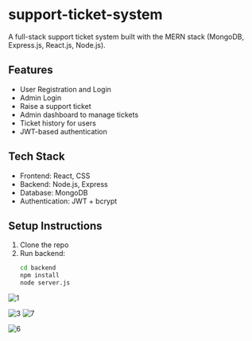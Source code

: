 # support-ticket-system


A full-stack support ticket system built with the MERN stack (MongoDB, Express.js, React.js, Node.js).

## Features

- User Registration and Login
- Admin Login
- Raise a support ticket
- Admin dashboard to manage tickets
- Ticket history for users
- JWT-based authentication

## Tech Stack

- Frontend: React, CSS
- Backend: Node.js, Express
- Database: MongoDB
- Authentication: JWT + bcrypt

##  Setup Instructions

1. Clone the repo
2. Run backend:  
   ```bash
   cd backend  
   npm install  
   node server.js


![1](https://github.com/user-attachments/assets/e0025682-e352-4932-83ef-4f29a1087b24)

![3](https://github.com/user-attachments/assets/3cf362a1-f3c5-462d-a0db-7d5d0c46f63c)
![7](https://github.com/user-attachments/assets/966a2d97-c458-4fab-9f9b-e9e1e600149e)

![6](https://github.com/user-attachments/assets/0aca7674-0cb6-468e-a31c-3541f27faa6b)


